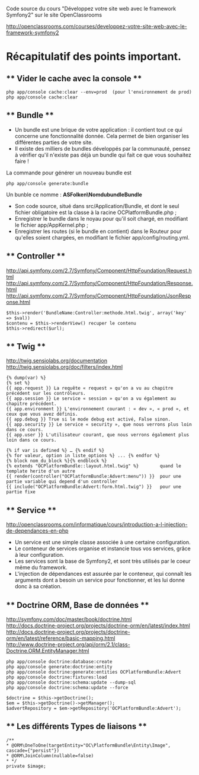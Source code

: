 Code source du cours "Développez votre site web avec le framework Symfony2" sur le site OpenClassrooms

http://openclassrooms.com/courses/developpez-votre-site-web-avec-le-framework-symfony2

Récapitulatif des points important.
====

** Vider le cache avec la console **
----

	php app/console cache:clear --env=prod  (pour l'environnement de prod)
	php app/console cache:clear 

** Bundle ** 
----

- Un bundle est une brique de votre application : il contient tout ce qui concerne une fonctionnalité donnée. Cela permet de bien organiser les différentes parties de votre site.
- Il existe des milliers de bundles développés par la communauté, pensez à vérifier qu'il n'existe pas déjà un bundle qui fait ce que vous souhaitez faire ! 

La commande pour générer un nouveau bundle est

	php app/console generate:bundle
	
Un bunble ce nomme :  **ASFolken\NomdubundleBundle**

- Son code source, situé dans src/Application/Bundle, et dont le seul fichier obligatoire est la classe à la racine OCPlatformBundle.php ;
- Enregistrer le bundle dans le noyau pour qu'il soit chargé, en modifiant le fichier app/AppKernel.php ;
- Enregistrer les routes (si le bundle en contient) dans le Routeur pour qu'elles soient chargées, en modifiant le fichier app/config/routing.yml.


** Controller ** 
----
http://api.symfony.com/2.7/Symfony/Component/HttpFoundation/Request.html   
http://api.symfony.com/2.7/Symfony/Component/HttpFoundation/Response.html           
http://api.symfony.com/2.7/Symfony/Component/HttpFoundation/JsonResponse.html   

	$this->render('BundleName:Controller:methode.html.twig', array('key' => $val))          
	$contenu = $this->renderView() recuper le contenu      
	$this->redirect($url);        

** Twig ** 
------
http://twig.sensiolabs.org/documentation 
http://twig.sensiolabs.org/doc/filters/index.html 

	{% dump(var) %}
	{% set %}
	{{ app.request }} La requête « request » qu'on a vu au chapitre précédent sur les contrôleurs.
	{{ app.session }} Le service « session » qu'on a vu également au chapitre précédent.
	{{ app.environment }} L'environnement courant : « dev », « prod », et ceux que vous avez définis.
	{{ app.debug }} True si le mode debug est activé, False sinon.
	{{ app.security }} Le service « security », que nous verrons plus loin dans ce cours.
	{{ app.user }} L'utilisateur courant, que nous verrons également plus loin dans ce cours.
	
	{% if var is defined %} … {% endif %}
	{% for valeur, option in liste_options %} ... {% endfor %}
	{% block nom_du_block %}{% endblock %}
	{% extends "OCPlatformBundle::layout.html.twig" %}        quand le template herite d'un autre
	{{ render(controller("OCPlatformBundle:Advert:menu")) }}  pour une partie variable qui depend d'un controller
	{{ include("OCPlatformBundle:Advert:form.html.twig") }}   pour une partie fixe

** Service **
-----
http://openclassrooms.com/informatique/cours/introduction-a-l-injection-de-dependances-en-php   

- Un service est une simple classe associée à une certaine configuration.
- Le conteneur de services organise et instancie tous vos services, grâce à leur configuration.
- Les services sont la base de Symfony2, et sont très utilisés par le coeur même du framework.
- L'injection de dépendances est assurée par le conteneur, qui connaît les arguments dont a besoin un service pour fonctionner, et les lui donne donc à sa création.

** Doctrine ORM, Base de données **
----
http://symfony.com/doc/master/book/doctrine.html   
http://docs.doctrine-project.org/projects/doctrine-orm/en/latest/index.html   
http://docs.doctrine-project.org/projects/doctrine-orm/en/latest/reference/basic-mapping.html   
http://www.doctrine-project.org/api/orm/2.1/class-Doctrine.ORM.EntityManager.html   

	php app/console doctrine:database:create
	php app/console generate:doctrine:entity
	php app/console doctrine:generate:entities OCPlatformBundle:Advert
	php app/console doctrine:fixtures:load
	php app/console doctrine:schema:update --dump-sql
	php app/console doctrine:schema:update --force

	$doctrine = $this->getDoctrine();
	$em = $this->getDoctrine()->getManager();
	$advertRepository = $em->getRepository('OCPlatformBundle:Advert');

** Les différents Types de liaisons **
---

	/**
	* @ORM\OneToOne(targetEntity="OC\PlatformBundle\Entity\Image", cascade={"persist"})
	* @ORM\JoinColumn(nullable=false)
	* */
	private $image;

